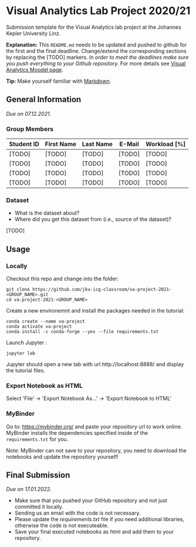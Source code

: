 # Visual Analytics Lab Project 2020/21
Submission template for the Visual Analytics lab project at the Johannes Kepler University Linz.

**Explanation:**
This `README.md` needs to be updated and pushed to github for the first and the final deadline.
Change/extend the corresponding sections by replacing the [TODO] markers.
*In order to meet the deadlines make sure you push everything to your Github repository.*
For more details see [Visual Analytics Moodel page](https://moodle.jku.at/jku/course/view.php?id=15596).

**Tip:** Make yourself familiar with [Markdown](https://github.com/adam-p/markdown-here/wiki/Markdown-Cheatsheet).

## General Information
*Due on 07.12.2021.*

### Group Members

| Student ID    | First Name  | Last Name      | E-Mail | Workload [%]  |
| --------------|-------------|----------------|--------|---------------|
| [TODO]        | [TODO]      | [TODO]         |[TODO]  |[TODO]         |
| [TODO]        | [TODO]      | [TODO]         |[TODO]  |[TODO]         |
| [TODO]        | [TODO]      | [TODO]         |[TODO]  |[TODO]         |
| [TODO]        | [TODO]      | [TODO]         |[TODO]  |[TODO]         |

### Dataset

* What is the dataset about?
* Where did you get this dataset from (i.e., source of the dataset)?

[TODO]

## Usage

### Locally
Checkout this repo and change into the folder:

```shell
git clone https://github.com/jku-icg-classroom/va-project-2021-<GROUP_NAME>.git
cd va-project-2021-<GROUP_NAME>
```

Create a new environemnt and install the packages needed in the tutorial:

```shell
conda create --name va-project
conda activate va-project
conda install -c conda-forge --yes --file requirements.txt
```

Launch Jupyter :

```shell
jupyter lab
```

Jupyter should open a new tab with url http://localhost:8888/ and display the tutorial files.

### Export Notebook as HTML
Select 'File' -> 'Export Notebook As...' -> 'Export Notebook to HTML'


### MyBinder
Go to: https://mybinder.org/ and paste your repository url to work online.
MyBinder installs the dependencies specified inside of the `requirements.txt` for you.

Note: MyBinder can not save to your repository, you need to download the notebooks and update the repository yourself!

## Final Submission
*Due on 17.01.2022.*

* Make sure that you pushed your GitHub repository and not just committed it locally.
* Sending us an email with the code is not necessary.
* Please update the *requirements.txt* file if you need additional libraries, otherwise the code is not executeable.
* Save your final executed notebooks as html and add them to your repository.
